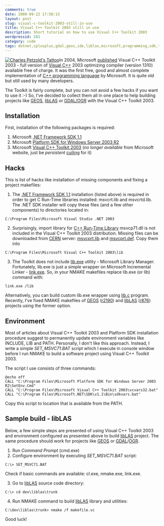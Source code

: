 ```yaml
---
comments: true
date: 2008-09-22 17:58:13
layout: post
slug: visual-c-toolkit-2003-still-in-use
title: Visual C++ Toolkit 2003 still in use
description: Short tutorial on how to use Visual C++ Toolkit 2003
wordpressid: 281
category: code
tags: dotnet,cplusplus,gdal,geos,ide,liblas,microsoft,programming,sdk,toolkit,visualc,visualstudio,windows
---
```


[![Charles Petzold's Tattoo](/images/logos/charles-petzold-tattoo.jpg)](http://www.charlespetzold.com/)In 2004, Microsoft 
[published](http://blogs.msdn.com/brianjo/archive/2004/04/17/115335.aspx) Visual C++ Toolkit 2003 - full version of 
[Visual C++](http://en.wikipedia.org/wiki/Visual_C++) 2003 optimizing compiler (version 1310) available free of charge. 
It was the first free, good and almost complete implementation of [C++ programming language](http://en.wikipedia.org/wiki/C%2B%2B) 
by Microsoft. It is quite old but still used by many developers.

The Toolkit is fairly complete, but you can not avoid a few hacks if you want to use it :-) 
So, I've decided to collect them all in one place to help building projects like [GEOS](http://trac.osgeo.org/geos/), 
[libLAS](http://liblas.org/) or [GDAL/OGR](http://www.gdal.org/) with the Visual C++ Toolkit 2003.

## Installation

First, installation of the following packages is required:

1. Microsoft [.NET Framework SDK 1.1](http://www.microsoft.com/downloads/details.aspx?familyid=9b3a2ca6-3647-4070-9f41-a333c6b9181d&displaylang=en)
2. Microsoft [Platform SDK for Windows Server 2003 R2](http://www.microsoft.com/downloads/details.aspx?familyid=A55B6B43-E24F-4EA3-A93E-40C0EC4F68E5&displaylang=en)
3. Microsoft [Visual C++ Toolkit 2003](http://msdn.microsoft.com/visualc/vctoolkit2003/) (_no longer available_ from Microsoft website, just be _persistent_ [cuiling](http://www.cuil.com/) for it)

## Hacks

This is list of hacks like installation of missing components and fixing a project makefiles:

1. The [.NET Framework SDK 1.1](http://www.microsoft.com/downloads/details.aspx?familyid=9b3a2ca6-3647-4070-9f41-a333c6b9181d&displaylang=en) 
installation (listed above) is required in order to get C Run-Time libraries installed: msvcrt.lib and msvcrtd.lib. 
The .NET SDK installer will copy these files (and a few other components) to directories located in:

```
C:\Program Files\Microsoft Visual Studio .NET 2003
```

2. Surprisingly, import library for [C++ Run-Time Library](http://msdn.microsoft.com/en-us/library/abx4dbyh(VS.80).aspx) 
msvcp71.dll is not included in the Visual C++ Toolkit 2003 distribution. Missing files can be downloaded from 
[CERN](http://root.cern.ch/root/Procedure/) server: [msvcprt.lib](http://root.cern.ch/root/Procedure/msvcprt.lib) 
and [msvcprt.def](http://root.cern.ch/root/Procedure/msvcprt.def). Copy them into
    
```
C:\Program Files\Microsoft Visual C++ Toolkit 2003\lib 
```

3. The Toolkit does not include [lib.exe](http://msdn.microsoft.com/en-us/library/7ykb2k5f(VS.71).aspx) 
utility - Microsoft Library Manager. Fortunately, lib.exe is just a simple wrapper on Microsoft 
Incremental Linker - [link.exe](http://msdn.microsoft.com/en-us/library/y0zzbyt4(VS.71).aspx). 
So, in your NMAKE makefiles replace lib.exe (or lib) command with:


```
link.exe /lib
```

Alternatively, you can build custom lib.exe wrapper using 
[lib.c](http://sapdb.2scale.net/maxdb-wiki/MS_C++_Toolkit#head-ccc72c032728f3e8df0f45339c4a4ea332c880b4) program. 
Recently, I've fixed NMAKE makefiles of [GEOS](http://trac.osgeo.org/geos/) 
([r2190](http://trac.osgeo.org/geos/changeset/2190)) and [libLAS](http://liblas.org/) 
([r876](http://liblas.org/changeset/876)) projects using the former option.

## Environment

Most of articles about Visual C++ Toolkit 2003 and Platform SDK installation procedure suggest to permanently 
update environment variables like INCLUDE, LIB and PATH. Personally, I don't like this approach. 
Instead, I write a simple _SET_MSVC71.BAT_ script which I execute in console window before I run 
NMAKE to build a software project using Visual C++ Toolkit 2003.


The script I use consists of three commands:

    
```
@echo off
CALL "C:\Program Files\Microsoft Platform SDK for Windows Server 2003 R2\SetEnv.Cmd"
CALL "C:\Program Files\Microsoft Visual C++ Toolkit 2003\vcvars32.bat"
CALL "C:\Program Files\Microsoft.NET\SDK\v1.1\Bin\sdkvars.bat"
```

Copy this script to location that is available from the PATH.

## Sample build - libLAS

Below, a few simple steps are presented of using Visual C++ Toolkit 2003 and environment 
configured as presented above to build [libLAS](http://liblas.org/) project. 
The same procedure should work for projects like [GEOS](http://trac.osgeo.org/geos/) 
or [GDAL](http://www.gdal.org/)/[OGR](http://www.gdal.org/ogr/).

1. Run _Command Prompt_ (cmd.exe)
2. Configure environment by executing _SET_MSVC71.BAT_ script:

```
C:\> SET_MSVC71.BAT
```
Check if basic commands are available: cl.exe, nmake.exe, link.exe.

3. Go to [libLAS](http://liblas.org/svn/trunk/) source code directory:
    
```
C:\> cd dev\liblas\trunk
```

4. Run NMAKE command to build [libLAS](http://liblas.org/) library and utilities:
    
```
C:\dev\liblas\trunk> nmake /f makefile.vc
```

Good luck!
